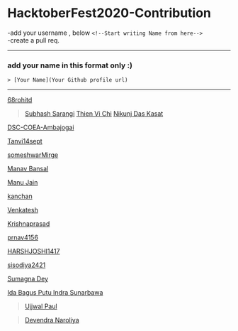<h1>HacktoberFest2020-Contribution</h1>

-add your username , below ```<!--Start writing Name from here--> ```  <br>
-create a pull req. <br>

---
### add your name in this format only :)
```
> [Your Name](Your Github profile url)
```
---

<!--Start writing Name from here-->
[68rohitd](https://github.com/68rohitd)

> [Subhash Sarangi](https://github.com/Subhash3)
> [Thien Vi Chi](https://github.com/tvc12)
> [Nikunj Das Kasat](https://github.com/nikunjdk)

[DSC-COEA-Ambajogai](https://github.com/DSC-COEA-Ambajogai)

[Tanvi14sept](https://github.com/Tanvi14sept)

[someshwarMirge](https://github.com/someshwarMirge)

[Manav Bansal](https://github.com/manavbansalcoder)

[Manu Jain](https://github.com/manu230)

[kanchan](https://github.com/kanchanswami84)

[Venkatesh](https://github.com/venkatesh1226)

[Krishnaprasad](https://github.com/Cyb3rM3rlin)

 [prnav4156](https://github.com/pranav4156)

 [HARSHJOSHI1417](https://github.com/HARSHJOSHI1417)

 [sisodiya2421](https://github.com/sisodiya2421)

[Sumagna Dey](https://github.com/sumagnadey)

[Ida Bagus Putu Indra Sunarbawa](https://github.com/Indraawagin/)

> [Ujjwal Paul](https://github.com/ujjwalpaul005)

> [Devendra Naroliya](https://github.com/devinsightt)

